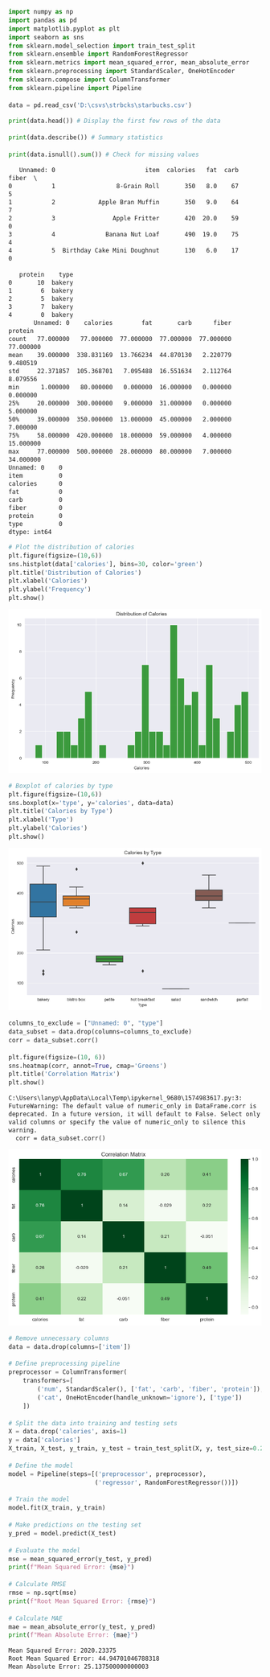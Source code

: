 ```python
import numpy as np
import pandas as pd
import matplotlib.pyplot as plt
import seaborn as sns
from sklearn.model_selection import train_test_split
from sklearn.ensemble import RandomForestRegressor
from sklearn.metrics import mean_squared_error, mean_absolute_error
from sklearn.preprocessing import StandardScaler, OneHotEncoder
from sklearn.compose import ColumnTransformer
from sklearn.pipeline import Pipeline

data = pd.read_csv('D:\csvs\strbcks\starbucks.csv')
```


```python
print(data.head()) # Display the first few rows of the data

print(data.describe()) # Summary statistics

print(data.isnull().sum()) # Check for missing values
```

       Unnamed: 0                         item  calories   fat  carb  fiber  \
    0           1                 8-Grain Roll       350   8.0    67      5   
    1           2            Apple Bran Muffin       350   9.0    64      7   
    2           3                Apple Fritter       420  20.0    59      0   
    3           4              Banana Nut Loaf       490  19.0    75      4   
    4           5  Birthday Cake Mini Doughnut       130   6.0    17      0   
    
       protein    type  
    0       10  bakery  
    1        6  bakery  
    2        5  bakery  
    3        7  bakery  
    4        0  bakery  
           Unnamed: 0    calories        fat       carb      fiber    protein
    count   77.000000   77.000000  77.000000  77.000000  77.000000  77.000000
    mean    39.000000  338.831169  13.766234  44.870130   2.220779   9.480519
    std     22.371857  105.368701   7.095488  16.551634   2.112764   8.079556
    min      1.000000   80.000000   0.000000  16.000000   0.000000   0.000000
    25%     20.000000  300.000000   9.000000  31.000000   0.000000   5.000000
    50%     39.000000  350.000000  13.000000  45.000000   2.000000   7.000000
    75%     58.000000  420.000000  18.000000  59.000000   4.000000  15.000000
    max     77.000000  500.000000  28.000000  80.000000   7.000000  34.000000
    Unnamed: 0    0
    item          0
    calories      0
    fat           0
    carb          0
    fiber         0
    protein       0
    type          0
    dtype: int64
    


```python
# Plot the distribution of calories
plt.figure(figsize=(10,6))
sns.histplot(data['calories'], bins=30, color='green')
plt.title('Distribution of Calories')
plt.xlabel('Calories')
plt.ylabel('Frequency')
plt.show()
```


    
![png](main_files/main_2_0.png)
    



```python
# Boxplot of calories by type
plt.figure(figsize=(10,6))
sns.boxplot(x='type', y='calories', data=data)
plt.title('Calories by Type')
plt.xlabel('Type')
plt.ylabel('Calories')
plt.show()
```


    
![png](main_files/main_3_0.png)
    



```python
columns_to_exclude = ["Unnamed: 0", "type"]
data_subset = data.drop(columns=columns_to_exclude)
corr = data_subset.corr()

plt.figure(figsize=(10, 6))
sns.heatmap(corr, annot=True, cmap='Greens')
plt.title('Correlation Matrix')
plt.show()
```

    C:\Users\lanyp\AppData\Local\Temp\ipykernel_9680\1574983617.py:3: FutureWarning: The default value of numeric_only in DataFrame.corr is deprecated. In a future version, it will default to False. Select only valid columns or specify the value of numeric_only to silence this warning.
      corr = data_subset.corr()
    


    
![png](main_files/main_4_1.png)
    



```python
# Remove unnecessary columns
data = data.drop(columns=['item'])

# Define preprocessing pipeline
preprocessor = ColumnTransformer(
    transformers=[
        ('num', StandardScaler(), ['fat', 'carb', 'fiber', 'protein']),
        ('cat', OneHotEncoder(handle_unknown='ignore'), ['type'])
    ])

# Split the data into training and testing sets
X = data.drop('calories', axis=1)
y = data['calories']
X_train, X_test, y_train, y_test = train_test_split(X, y, test_size=0.2, random_state=123)

# Define the model
model = Pipeline(steps=[('preprocessor', preprocessor),
                        ('regressor', RandomForestRegressor())])

# Train the model
model.fit(X_train, y_train)

# Make predictions on the testing set
y_pred = model.predict(X_test)

# Evaluate the model
mse = mean_squared_error(y_test, y_pred)
print(f"Mean Squared Error: {mse}")

# Calculate RMSE
rmse = np.sqrt(mse)
print(f"Root Mean Squared Error: {rmse}")

# Calculate MAE
mae = mean_absolute_error(y_test, y_pred)
print(f"Mean Absolute Error: {mae}")
```

    Mean Squared Error: 2020.23375
    Root Mean Squared Error: 44.94701046788318
    Mean Absolute Error: 25.137500000000003
    
